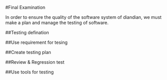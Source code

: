 #Final Examination

In order to  ensure the quality of the software system of diandian, we must make a plan and manage the testing of software.



##Testing defination

##Use requirement for tesing

##Create testing plan

##Review & Regression test

##Use tools for testing
